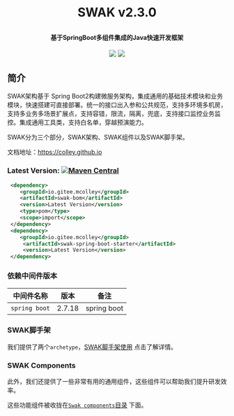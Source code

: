 
<h1 align="center" style="margin: 30px 0 30px; font-weight: bold;">SWAK v2.3.0</h1>
<h4 align="center">基于SpringBoot多组件集成的Java快速开发框架</h4>
<p align="center">
	<a href="https://search.maven.org/search?q=g:io.gitee.mcolley%20a:swak*"><img src="https://img.shields.io/maven-central/v/io.gitee.mcolley/swak-core.svg"></a>
	<a href="https://github.com/colley/swak/blob/main/LICENSE"><img src="https://img.shields.io/github/license/mashape/apistatus.svg"></a>
</p>

## 简介

SWAK架构基于 Spring Boot2构建微服务架构，集成通用的基础技术模块和业务模块，快速搭建可直接部署。统一的接口出入参和公共规范，支持多环境多机房，支持多业务多场景扩展点，支持容错，限流，隔离，兜底，支持接口监控业务监控。集成通用工具类，支持白名单，穿越预演能力。

SWAK分为三个部分，SWAK架构、SWAK组件以及SWAK脚手架。

文档地址：https://colley.github.io

### Latest Version: [![Maven Central](https://img.shields.io/maven-central/v/io.gitee.mcolley/swak-core.svg)](https://search.maven.org/search?q=g:io.gitee.mcolley%20a:swak*)

``` xml
 <dependency>
    <groupId>io.gitee.mcolley</groupId>
    <artifactId>swak-bom</artifactId>
    <version>Latest Version</version>
    <type>pom</type>
    <scope>import</scope>
 </dependency>
 <dependency>
    <groupId>io.gitee.mcolley</groupId>
     <artifactId>swak-spring-boot-starter</artifactId>
     <version>Latest Version</version>
 </dependency>

```

### 依赖中间件版本

中间件名称 | 版本              |备注
------ |-----------------| ----
`spring boot`  | 2.7.18	 | spring boot


### SWAK脚手架
我们提供了两个`archetype`，[SWAK脚手架使用](https://colley.github.io/#/archetype) 点击了解详情。


### SWAK Components
此外，我们还提供了一些非常有用的通用组件，这些组件可以帮助我们提升研发效率。

这些功能组件被收拢在[`Swak components`目录](https://colley.github.io/#/components/swak-extension) 下面。



